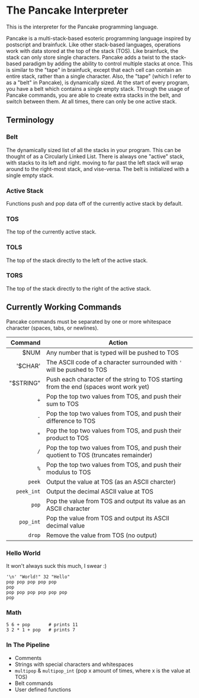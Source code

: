 # The Pancake Interpreter

This is the interpreter for the Pancake programming language.

Pancake is a multi-stack-based esoteric programming language inspired by postscript and brainfuck.
Like other stack-based languages, operations work with data stored at the top of the stack (TOS).
Like brainfuck, the stack can only store single characters.
Pancake adds a twist to the stack-based paradigm by adding the ability to control multiple stacks at once.
This is similar to the "tape" in brainfuck, except that each cell can contain an entire stack,
rather than a single character. Also, the "tape" (which I refer to as a "belt" in Pancake), is
dynamically sized. At the start of every program, you have a belt which contains a single empty stack.
Through the usage of Pancake commands, you are able to create extra stacks in the belt, and switch between
them. At all times, there can only be one active stack.

## Terminology

### Belt

The dynamically sized list of all the stacks in your program.
This can be thought of as a Circularly Linked List. There is always
one "active" stack, with stacks to its left and right. moving to far
past the left stack will wrap around to the right-most stack, and vise-versa.
The belt is initialized with a single empty stack.

### Active Stack

Functions push and pop data off of the currently active stack by default.

### TOS

The top of the currently active stack.

### TOLS

The top of the stack directly to the left of the active stack.

### TORS

The top of the stack directly to the right of the active stack.

## Currently Working Commands

Pancake commands must be separated by one or more whitespace character
(spaces, tabs, or newlines).

Command      | Action
------------:|---
$NUM         | Any number that is typed will be pushed to TOS
'$CHAR'      | The ASCII code of a character surrounded with ``'`` will be pushed to TOS
"$STRING"    | Push each character of the string to TOS starting from the end (spaces wont work yet)
``+``        | Pop the top two values from TOS, and push their sum to TOS
``-``        | Pop the top two values from TOS, and push their difference to TOS
``*``        | Pop the top two values from TOS, and push their product to TOS
``/``        | Pop the top two values from TOS, and push their quotient to TOS (truncates remainder)
``%``        | Pop the top two values from TOS, and push their modulus to TOS
``peek``     | Output the value at TOS (as an ASCII charcter)
``peek_int`` | Output the decimal ASCII value at TOS
``pop``      | Pop the value from TOS and output its value as an ASCII character
``pop_int``  | Pop the value from TOS and output its ASCII decimal value
``drop``     | Remove the value from TOS (no output)

### Hello World

It won't always suck this much, I swear :)

```
'\n' "World!" 32 "Hello"
pop pop pop pop pop
pop 
pop pop pop pop pop pop
pop
```

### Math

```
5 6 + pop       # prints 11
3 2 * 1 + pop   # prints 7
```

### In The Pipeline

- Comments
- Strings with special characters and whitespaces
- ``multipop`` & ``multipop_int`` (pop x amount of times, where x is the value at TOS)
- Belt commands
- User defined functions
